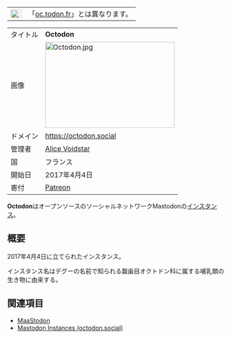 <div>

<div>

|                                                                                                                                                                                                                                                                                                                                                        |                                                                                  |
|--------------------------------------------------------------------------------------------------------------------------------------------------------------------------------------------------------------------------------------------------------------------------------------------------------------------------------------------------------|----------------------------------------------------------------------------------|
| [<img src="/images/thumb/f/fb/Confusion_grey.svg/25px-Confusion_grey.svg.png" srcset="/images/thumb/f/fb/Confusion_grey.svg/38px-Confusion_grey.svg.png 1.5x, /images/thumb/f/fb/Confusion_grey.svg/50px-Confusion_grey.svg.png 2x" width="25" height="19" alt="曖昧さ回避" />](/%E3%83%95%E3%82%A1%E3%82%A4%E3%83%AB:Confusion_grey.svg "曖昧さ回避") | 「[oc.todon.fr](/Oc.todon.fr "Oc.todon.fr (存在しないページ)")」とは異なります。 |

</div>

|          |                                                                                                                                                                                                       |
|----------|-------------------------------------------------------------------------------------------------------------------------------------------------------------------------------------------------------|
| タイトル | **Octodon**                                                                                                                                                                                           |
| 画像     | [<img src="/images/thumb/b/b1/Octodon.jpg/300px-Octodon.jpg" srcset="/images/b/b1/Octodon.jpg 1.5x" width="300" height="200" alt="Octodon.jpg" />](/%E3%83%95%E3%82%A1%E3%82%A4%E3%83%AB:Octodon.jpg) |
| ドメイン | <a href="https://octodon.social" rel="nofollow">https://octodon.social</a>                                                                                                                            |
| 管理者   | <a href="https://octodon.social/@CobaltVelvet" rel="nofollow">Alice Voidstar</a>                                                                                                                      |
| 国       | フランス                                                                                                                                                                                              |
| 開始日   | 2017年4月4日                                                                                                                                                                                          |
| 寄付     | <a href="https://www.patreon.com/CobaltVelvet" rel="nofollow">Patreon</a>                                                                                                                             |

**Octodon**はオープンソースのソーシャルネットワークMastodonの[インスタンス](/%E3%82%A4%E3%83%B3%E3%82%B9%E3%82%BF%E3%83%B3%E3%82%B9 "インスタンス")。

## 概要

2017年4月4日に立てられたインスタンス。

インスタンス名はデグーの名前で知られる齧歯目オクトドン科に属する哺乳類の生き物に由来する。

## 関連項目

-   [MaaStodon](/MaaStodon "MaaStodon")
-   [Mastodon Instances (octodon.social)](/Mastodon_Instances_(octodon.social) "Mastodon Instances (octodon.social)")

</div>
